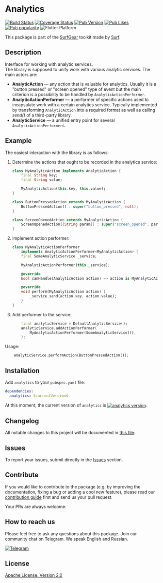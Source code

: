 # Analytics

[![Build Status](https://shields.io/github/workflow/status/surfstudio/flutter-analytics/build?logo=github&logoColor=white)](https://github.com/surfstudio/flutter-analytics)
[![Coverage Status](https://img.shields.io/codecov/c/github/surfstudio/flutter-analytics?logo=codecov&logoColor=white)](https://app.codecov.io/gh/surfstudio/flutter-analytics)
[![Pub Version](https://img.shields.io/pub/v/analytics?logo=dart&logoColor=white)](https://pub.dev/packages/analytics)
[![Pub Likes](https://badgen.net/pub/likes/analytics)](https://pub.dev/packages/analytics)
[![Pub popularity](https://badgen.net/pub/popularity/analytics)](https://pub.dev/packages/analytics/score)
![Flutter Platform](https://badgen.net/pub/flutter-platform/analytics)

This package is part of the [SurfGear](https://github.com/surfstudio/SurfGear) toolkit made by [Surf](https://surf.ru).

## Description

Interface for working with analytic services.  
The library is supposed to unify work with various analytic services. The main actors are:

* **AnalyticAction** — any action that is valuable for analytics. Usually it is a "button pressed" or "screen opened" type of event but the main criterion is a possibility to be handled by `AnalyticActionPerformer`.
* **AnalyticActionPerformer** — a performer of specific actions used to incapsulate work with a certain analytics service. Typically implemented by transforming `AnalyticAction` into a required format as well as calling *send()* of a third-party library.
* **AnalyticService** — a unified entry point for several `AnalyticActionPerformer`s.

## Example

The easiest interaction with the library is as follows:

1. Determine the actions that ought to be recorded in the analytics service:

    ```dart
    class MyAnalyticAction implements AnalyticAction {
        final String key;
        final String value;

        MyAnalyticAction(this.key, this.value);
    }

    class ButtonPressedAction extends MyAnalyticAction {
        ButtonPressedAction() : super("button_pressed", null);
    }

    class ScreenOpenedAction extends MyAnalyticAction {
        ScreenOpenedAction({String param}) : super("screen_opened", param);
    }
    ```

2. Implement action performer:

    ```dart
    class MyAnalyticActionPerformer
        implements AnalyticActionPerformer<MyAnalyticAction> {
        final SomeAnalyticService _service;

        MyAnalyticActionPerformer(this._service);

        @override
        bool canHandle(AnalyticAction action) => action is MyAnalyticAction;

        @override
        void perform(MyAnalyticAction action) {
            _service.send(action.key, action.value);
        }
    }
    ```

3. Add performer to the service:

    ```dart
        final analyticService = DefaultAnalyticService();
        analyticService.addActionPerformer(
            MyAnalyticActionPerformer(SomeAnalyticService()),
        );
    ```

Usage:

```dart
    analyticService.performAction(ButtonPressedAction());
```

## Installation

Add `analytics` to your `pubspec.yaml` file:

```yaml
dependencies:
  analytics: $currentVersion$
```

<p>At this moment, the current version of <code>analytics</code> is <a href="https://pub.dev/packages/analytics"><img style="vertical-align:middle;" src="https://img.shields.io/pub/v/analytics.svg" alt="analytics version"></a>.</p>

## Changelog

All notable changes to this project will be documented in [this file](./CHANGELOG.md).

## Issues

To report your issues, submit directly in the [Issues](https://github.com/surfstudio/flutter-analytics/issues) section.

## Contribute

If you would like to contribute to the package (e.g. by improving the documentation, fixing a bug or adding a cool new feature), please read our [contribution guide](./CONTRIBUTING.md) first and send us your pull request.

Your PRs are always welcome.

## How to reach us

Please feel free to ask any questions about this package. Join our community chat on Telegram. We speak English and Russian.

[![Telegram](https://img.shields.io/badge/chat-on%20Telegram-blue.svg)](https://t.me/SurfGear)

## License

[Apache License, Version 2.0](https://www.apache.org/licenses/LICENSE-2.0)
